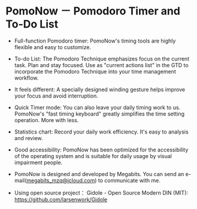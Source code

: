 # PomoNow － Pomodoro Timer and To-Do List

- Full-function Pomodoro timer: PomoNow's timing tools are highly flexible and easy to customize.
 
- To-do List: The Pomodoro Technique emphasizes focus on the current task. Plan and stay focused. Use as "current actions list" in the GTD to incorporate the Pomodoro Technique into your time management workflow.

- It feels different: A specially designed winding gesture helps improve your focus and avoid interruption.

- Quick Timer mode: You can also leave your daily timing work to us. PomoNow's "fast timing keyboard" greatly simplifies the time setting operation. More with less.

- Statistics chart: Record your daily work efficiency. It's easy to analysis and review.

- Good accessibility: PomoNow has been optimized for the accessibility of the operating system and is suitable for daily usage by visual impairment people.

- PomoNow is designed and developed by Megabits. You can send an e-mail(megabits_mzq@icloud.com) to communicate with me.

- Using open source project：
Gidole - Open Source Modern DIN (MIT): https://github.com/larsenwork/Gidole


